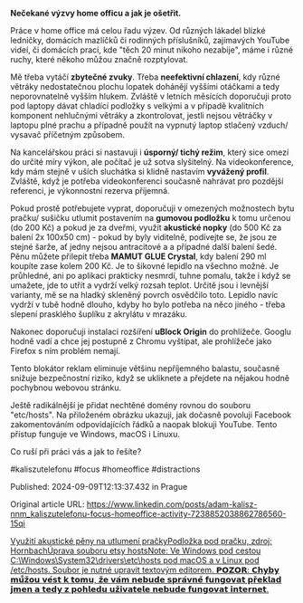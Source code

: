 **Nečekané výzvy home officu a jak je ošetřit.**


Práce v home office má celou řadu výzev. Od různých lákadel blízké ledničky, domácích mazlíčků či rodinných příslušníků, zajímavých YouTube videí, či domácích prací, kde "těch 20 minut nikoho nezabije", máme i různé ruchy, které někoho můžou značně rozptylovat.


Mě třeba vytáčí **zbytečné zvuky**. Třeba **neefektivní chlazení**, kdy různé větráky nedostatečnou plochu lopatek dohánějí vyššími otáčkami a tedy neporovnatelně vyšším hlukem. Zvláště v letních měsících doporučuji proto pod laptopy dávat chladící podložky s velkými a v případě kvalitních komponent nehlučnými větráky a zkontrolovat, jestli nejsou větráčky v laptopu plné prachu a případně použít na vypnutý laptop stlačený vzduch/ vysavač příčetným způsobem.

Na kancelářskou práci si nastavuji i **úsporný/ tichý režim**, který sice omezí do určité míry výkon, ale počítač je už sotva slyšitelný. Na videokonference, kdy mám stejně v uších sluchátka si klidně nastavím **vyvážený profil**. Zvláště, když je potřeba videokonferenci současně nahrávat pro pozdější referenci, je výkonnostní rezerva příjemná.


Pokud prostě potřebujete vyprat, doporučuji v omezených možnostech bytu pračku/ sušičku utlumit postavením na **gumovou podložku** k tomu určenou (do 200 Kč) a pokud je za dveřmi, využít **akustické nopky** (do 500 Kč za balení 2x 100x50 cm) - pokud by byly viditelně, podívejte se, že jsou ze stejné šarže, ať jedny nejsou antracitové a a případné další balení šedé. Pěnu můžete přilepit třeba **MAMUT GLUE Crystal**, kdy balení 290 ml koupíte zase kolem 200 Kč. Je to šikovné lepidlo na všechno možné. Je průhledné, ani po aplikaci prakticky nesmrdí, tuhne pomalu, takže i když se umažete, jde to utřít a vydrží velký rozsah teplot. Určitě jsou i levnější varianty, mě se na hladký skleněný povrch osvědčilo toto. Lepidlo navíc vydrží v tubě hodně dlouho, kdyby ho bylo potřeba na něco jiného - třeba slepení prasklého šuplíku z akrylátu v mrazáku.


Nakonec doporučuji instalaci rozšíření **uBlock Origin** do prohlížeče. Googlu hodně vadí a chce jej postupně z Chromu vyštípat, ale prohlížeče jako Firefox s ním problém nemají.

Tento blokátor reklam eliminuje většinu nepříjemného balastu, současně snižuje bezpečnostní riziko, když se ukliknete a přejdete na nějakou hodně pochybnou webovou stránku.


Ještě radikálnější je přidat nechtěné domény rovnou do souboru "etc/hosts". Na přiloženém obrázku ukazuji, jak dočasně povoluji Facebook zakomentováním odpovídajících řádků a naopak blokuji YouTube. Tento přístup funguje ve Windows, macOS i Linuxu.


Co ruší při práci vás a jak to řešíte?


#kaliszutelefonu #focus #homeoffice #distractions


Published: 2024-09-09T12:13:37.432 in Prague

Original article URL: https://www.linkedin.com/posts/adam-kalisz-nnm_kaliszutelefonu-focus-homeoffice-activity-7238852038862786560-15qi

[Využití akustické pěny na utlumení pračky](./media/accoustic-isolation.jpg)[Podložka pod pračku, zdroj: Hornbach](./media/podložka-pod-pračku.jpg)[Úprava souboru etsy hostsNote: Ve Windows pod cestou C:\Windows\System32\drivers\etc\hosts pod macOS a v Linux pod /etc/hosts. Soubor je nutné upravit textovým editorem. 𝗣𝗢𝗭𝗢𝗥: 𝗖𝗵𝘆𝗯𝘆 𝗺𝘂̊𝘇̌𝗼𝘂 𝘃𝗲́𝘀𝘁 𝗸 𝘁𝗼𝗺𝘂, 𝘇̌𝗲 𝘃𝗮́𝗺 𝗻𝗲𝗯𝘂𝗱𝗲 𝘀𝗽𝗿𝗮́𝘃𝗻𝗲̌ 𝗳𝘂𝗻𝗴𝗼𝘃𝗮𝘁 𝗽𝗿̌𝗲𝗸𝗹𝗮𝗱 𝗷𝗺𝗲𝗻 𝗮 𝘁𝗲𝗱𝘆 𝘇 𝗽𝗼𝗵𝗹𝗲𝗱𝘂 𝘂𝘇̌𝗶𝘃𝗮𝘁𝗲𝗹𝗲 𝗻𝗲𝗯𝘂𝗱𝗲 𝗳𝘂𝗻𝗴𝗼𝘃𝗮𝘁 𝗶𝗻𝘁𝗲𝗿𝗻𝗲𝘁.](./media/etc-hosts.png)
